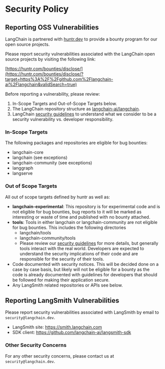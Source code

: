 # Security Policy

## Reporting OSS Vulnerabilities

LangChain is partnered with [huntr.dev](https://huntr.com/) to provide 
a bounty program for our open source projects. 

Please report security vulnerabilities associated with the LangChain 
open source projects by visiting the following link:

[https://huntr.com/bounties/disclose/](https://huntr.com/bounties/disclose/?target=https%3A%2F%2Fgithub.com%2Flangchain-ai%2Flangchain&validSearch=true)

Before reporting a vulnerability, please review:

1) In-Scope Targets and Out-of-Scope Targets below.
2) The LangChain repository structure as [langchain-ai/langchain](https://python.langchain.com/docs/contributing/repo_structure).
3) LangChain [security guidelines](https://python.langchain.com/docs/security) to
   understand what we consider to be a security vulnerability vs. developer
   responsibility.

### In-Scope Targets

The following packages and repositories are eligible for bug bounties:

- langchain-core
- langchain (see exceptions)
- langchain-community (see exceptions)
- langgraph
- langserve

### Out of Scope Targets

All out of scope targets defined by huntr as well as:

- **langchain-experimental**: This repository is for experimental code and is not
  eligible for bug bounties, bug reports to it will be marked as interesting or waste of
  time and published with no bounty attached.
- **tools**: Tools in either langchain or langchain-community are not eligible for bug
  bounties. This includes the following directories
  - langchain/tools
  - langchain-community/tools
  - Please review our [security guidelines](https://python.langchain.com/docs/security)
    for more details, but generally tools interact with the real world. Developers are
    expected to understand the security implications of their code and are responsible
    for the security of their tools.
- Code documented with security notices. This will be decided done on a case by
  case basis, but likely will not be eligible for a bounty as the code is already
  documented with guidelines for developers that should be followed for making their
  application secure.
- Any LangSmith related repositories or APIs see below.

## Reporting LangSmith Vulnerabilities

Please report security vulnerabilities associated with LangSmith by email to `security@langchain.dev`.

- LangSmith site: https://smith.langchain.com
- SDK client: https://github.com/langchain-ai/langsmith-sdk

### Other Security Concerns

For any other security concerns, please contact us at `security@langchain.dev`.
